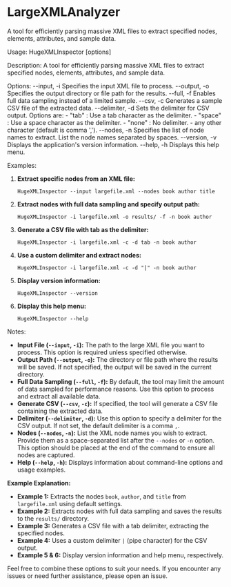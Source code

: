 # LargeXMLAnalyzer

A tool for efficiently parsing massive XML files to extract specified nodes, elements, attributes, and sample data.

Usage:
  HugeXMLInspector [options]

Description:
  A tool for efficiently parsing massive XML files to extract specified nodes, elements, attributes, and sample data.

Options:
  --input, -i <file>        Specifies the input XML file to process.
  --output, -o <path>       Specifies the output directory or file path for the results.
  --full, -f                Enables full data sampling instead of a limited sample.
  --csv, -c                 Generates a sample CSV file of the extracted data.
  --delimiter, -d <value>   Sets the delimiter for CSV output. Options are:
                              - "tab"   : Use a tab character as the delimiter.
                              - "space" : Use a space character as the delimiter.
                              - "none"  : No delimiter.
                              - any other character (default is comma ',').
  --nodes, -n <nodes>       Specifies the list of node names to extract. List the node names separated by spaces.
  --version, -v             Displays the application's version information.
  --help, -h                Displays this help menu.

Examples:

  1. **Extract specific nodes from an XML file:**

     ```
     HugeXMLInspector --input largefile.xml --nodes book author title
     ```

  2. **Extract nodes with full data sampling and specify output path:**

     ```
     HugeXMLInspector -i largefile.xml -o results/ -f -n book author
     ```

  3. **Generate a CSV file with tab as the delimiter:**

     ```
     HugeXMLInspector -i largefile.xml -c -d tab -n book author
     ```

  4. **Use a custom delimiter and extract nodes:**

     ```
     HugeXMLInspector -i largefile.xml -c -d "|" -n book author
     ```

  5. **Display version information:**

     ```
     HugeXMLInspector --version
     ```

  6. **Display this help menu:**

     ```
     HugeXMLInspector --help
     ```

Notes:

- **Input File (`--input`, `-i`):** The path to the large XML file you want to process. This option is required unless specified otherwise.
- **Output Path (`--output`, `-o`):** The directory or file path where the results will be saved. If not specified, the output will be saved in the current directory.
- **Full Data Sampling (`--full`, `-f`):** By default, the tool may limit the amount of data sampled for performance reasons. Use this option to process and extract all available data.
- **Generate CSV (`--csv`, `-c`):** If specified, the tool will generate a CSV file containing the extracted data.
- **Delimiter (`--delimiter`, `-d`):** Use this option to specify a delimiter for the CSV output. If not set, the default delimiter is a comma `,`.
- **Nodes (`--nodes`, `-n`):** List the XML node names you wish to extract. Provide them as a space-separated list after the `--nodes` or `-n` option. This option should be placed at the end of the command to ensure all nodes are captured.
- **Help (`--help`, `-h`):** Displays information about command-line options and usage examples.

**Example Explanation:**

- **Example 1:** Extracts the nodes `book`, `author`, and `title` from `largefile.xml` using default settings.
- **Example 2:** Extracts nodes with full data sampling and saves the results to the `results/` directory.
- **Example 3:** Generates a CSV file with a tab delimiter, extracting the specified nodes.
- **Example 4:** Uses a custom delimiter `|` (pipe character) for the CSV output.
- **Example 5 & 6:** Display version information and help menu, respectively.

Feel free to combine these options to suit your needs. If you encounter any issues or need further assistance, please open an issue.
